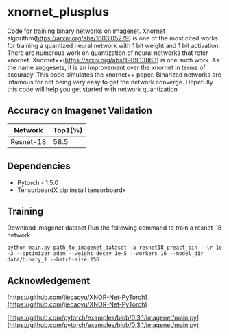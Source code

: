 # xnornet_plusplus

Code for training binary networks on imagenet. 
Xnornet algorithm(https://arxiv.org/abs/1603.05279) is one of the most cited works for training a quantized neural network with 1 bit weight and 1 bit activation. There are numerous work on quantization of neural networks that refer xnornet. Xnornet++(https://arxiv.org/abs/1909.13863) is one such work. As the name suggesets, it is an improvement over the xnornet in terms of accuracy. This code simulates the xnornet++ paper. 
Binarized networks are infamous for not being very easy to get the network converge. Hopefully this code will help you get started with network quantization

## Accuracy on Imagenet Validation
|  Network  | Top1(%) |
|-----------|---------|
| Resnet-18 |    58.5 |

## Dependencies

 - Pytorch - 1.5.0 
 - TensorboardX
   pip install tensorboardx 
 

## Training

Download imagenet dataset 
Run the following command to train a resnet-18 network 

    python main.py path_to_imagenet_dataset -a resnet18_preact_bin --lr 1e
    -3 --optimizer adam --weight-decay 1e-5 --workers 16 --model_dir data/binary_1 --batch-size 256
## Acknowledgement

[https://github.com/jiecaoyu/XNOR-Net-PyTorch](https://github.com/jiecaoyu/XNOR-Net-PyTorch)

[https://github.com/pytorch/examples/blob/0.3.1/imagenet/main.py](https://github.com/pytorch/examples/blob/0.3.1/imagenet/main.py)

